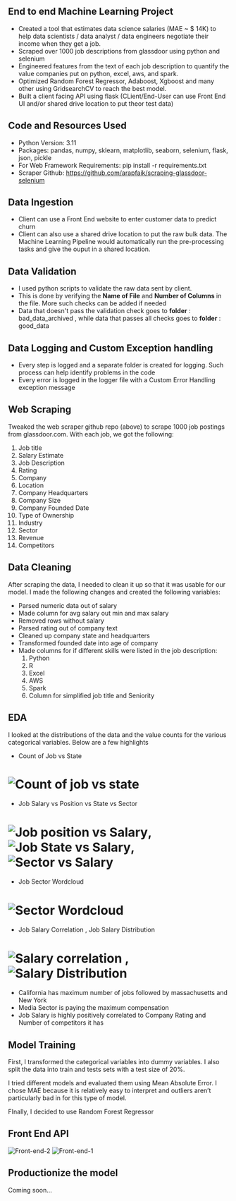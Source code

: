 ## End to end Machine Learning Project

* Created a tool that estimates data science salaries (MAE ~ $ 14K) to help data scientists / data analyst / data engineers negotiate their income when they get a job.
* Scraped over 1000 job descriptions from glassdoor using python and selenium 
* Engineered features from the text of each job description to quantify the value companies put on python, excel, aws, and spark.
* Optimized Random Forest Regressor, Adaboost, Xgboost and many other using GridsearchCV to reach the best model.
* Built a client facing API using flask (CLient/End-User can use Front End UI and/or shared drive location to put theor test data)

## Code and Resources Used
* Python Version: 3.11
* Packages: pandas, numpy, sklearn, matplotlib, seaborn, selenium, flask, json, pickle
* For Web Framework Requirements: pip install -r requirements.txt
* Scraper Github: https://github.com/arapfaik/scraping-glassdoor-selenium

## Data Ingestion
* Client can use a Front End website to enter customer data to predict churn
* Client can also use a shared drive location to put the raw bulk data. The Machine Learning Pipeline would automatically run the pre-processing tasks and give the ouput in a shared location.

## Data Validation
* I used python scripts to validate the raw data sent by client.
* This is done by verifying the __Name of File__ and __Number of Columns__ in the file. More such checks can be added if needed
* Data that doesn't pass the validation check goes to __folder__ : bad_data_archived , while data that passes all checks goes to __folder__ : good_data

## Data Logging and Custom Exception handling
* Every step is logged and a separate folder is created for logging. Such process can help identify problems in the code
* Every error is logged in the logger file with a Custom Error Handling exception message


## Web Scraping
Tweaked the web scraper github repo (above) to scrape 1000 job postings from glassdoor.com. With each job, we got the following:

1. Job title
2. Salary Estimate
3. Job Description
4. Rating
5. Company
6. Location
7. Company Headquarters
8. Company Size
9. Company Founded Date
10. Type of Ownership
11. Industry
12. Sector
13. Revenue
14. Competitors

## Data Cleaning 
After scraping the data, I needed to clean it up so that it was usable for our model. I made the following changes and created the following variables:

* Parsed numeric data out of salary
* Made column for avg salary out min and max salary
* Removed rows without salary
* Parsed rating out of company text
* Cleaned up company state and headquarters
* Transformed founded date into age of company
* Made columns for if different skills were listed in the job description:
    1. Python
    2. R
    3. Excel
    4. AWS
    5. Spark
    6. Column for simplified job title and Seniority

## EDA
I looked at the distributions of the data and the value counts for the various categorical variables. Below are a few highlights

* Count of Job vs State 
# ![Count of job vs state](https://github.com/SrijanDeo-DA-DS/DataScience_Job_Salary_Predictor/assets/88278620/f3c0c267-c3b0-41e6-97da-325c7b955d3b)
* Job Salary vs Position vs State vs Sector
# ![Job position vs Salary](https://github.com/SrijanDeo-DA-DS/DataScience_Job_Salary_Predictor/assets/88278620/2e86c81f-ccd4-4c8e-a3e6-7b612e464095), ![Job State vs Salary](https://github.com/SrijanDeo-DA-DS/DataScience_Job_Salary_Predictor/assets/88278620/49aa00d3-8897-426d-81c3-3458d51141be), ![Sector vs Salary](https://github.com/SrijanDeo-DA-DS/DataScience_Job_Salary_Predictor/assets/88278620/52c25747-73f8-4d22-8867-9694c50d36dc)
* Job Sector Wordcloud
# ![Sector Wordcloud](https://github.com/SrijanDeo-DA-DS/DataScience_Job_Salary_Predictor/assets/88278620/ab41d42e-d98f-4fa5-98c6-a0676f7cc938)
* Job Salary Correlation , Job Salary Distribution
# ![Salary correlation](https://github.com/SrijanDeo-DA-DS/DataScience_Job_Salary_Predictor/assets/88278620/577b6bf0-be61-4fa9-8de3-32d8bb552308) , ![Salary Distribution](https://github.com/SrijanDeo-DA-DS/DataScience_Job_Salary_Predictor/assets/88278620/25dc4120-c8df-47c9-88af-229cc3df6346)

* California has maximum number of jobs followed by massachusetts and  New York
* Media Sector is paying the maximum compensation
* Job Salary is highly positively correlated to Company Rating and Number of competitors it has

## Model Training
First, I transformed the categorical variables into dummy variables. I also split the data into train and tests sets with a test size of 20%.

I tried different models and evaluated them using Mean Absolute Error. I chose MAE because it is relatively easy to interpret and outliers aren’t particularly bad in for this type of model.

FInally, I decided to use Random Forest Regressor

## Front End API
![Front-end-2](https://github.com/SrijanDeo-DA-DS/DataScience_Job_Salary_Predictor/assets/88278620/cddc56ae-579f-4305-ad7c-d11454d387b0)
![Front-end-1](https://github.com/SrijanDeo-DA-DS/DataScience_Job_Salary_Predictor/assets/88278620/ce5df099-7c75-4176-83b5-6f9ba2baf78e)


## Productionize the model
Coming soon...
